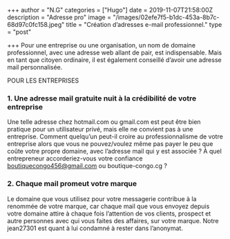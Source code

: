 +++
author = "N.G"
categories = ["Hugo"]
date = 2019-11-07T21:58:00Z
description = "Adresse pro"
image = "/images/02efe7f5-b1dc-453a-8b7c-68d97c0fc158.jpeg"
title = "Création d’adresses e-mail professionnel."
type = "post"

+++
Pour une entreprise ou une organisation, un nom de domaine professionnel, avec une adresse web allant de pair, est indispensable. Mais en tant que citoyen ordinaire, il est également conseillé d’avoir une adresse mail personnalisée.

POUR LES ENTREPRISES

### 1. Une adresse mail gratuite nuit à la crédibilité de votre entreprise

Une telle adresse chez hotmail.com ou gmail.com est peut être bien pratique pour un utilisateur privé, mais elle ne convient pas à une entreprise. Comment quelqu’un peut-il croire au professionnalisme de votre entreprise alors que vous ne pouvez/voulez même pas payer le peu que coûte votre propre domaine, avec l’adresse mail qui y est associée ? À quel entrepreneur accorderiez-vous votre confiance boutiquecongo456@gmail.com ou boutique-congo.cg ?

### 2. Chaque mail promeut votre marque

Le domaine que vous utilisez pour votre messagerie contribue à la renommée de votre marque, car chaque mail que vous envoyez depuis votre domaine attire à chaque fois l’attention de vos clients, prospect et autre personnes avec qui vous faites des affaires, sur votre marque. Notre jean27301 est quant à lui condamné à rester dans l’anonymat.